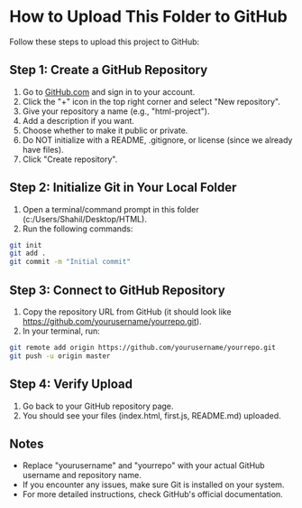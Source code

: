 # How to Upload This Folder to GitHub

Follow these steps to upload this project to GitHub:

## Step 1: Create a GitHub Repository
1. Go to [GitHub.com](https://github.com) and sign in to your account.
2. Click the "+" icon in the top right corner and select "New repository".
3. Give your repository a name (e.g., "html-project").
4. Add a description if you want.
5. Choose whether to make it public or private.
6. Do NOT initialize with a README, .gitignore, or license (since we already have files).
7. Click "Create repository".

## Step 2: Initialize Git in Your Local Folder
1. Open a terminal/command prompt in this folder (c:/Users/Shahil/Desktop/HTML).
2. Run the following commands:

```bash
git init
git add .
git commit -m "Initial commit"
```

## Step 3: Connect to GitHub Repository
1. Copy the repository URL from GitHub (it should look like https://github.com/yourusername/yourrepo.git).
2. In your terminal, run:

```bash
git remote add origin https://github.com/yourusername/yourrepo.git
git push -u origin master
```

## Step 4: Verify Upload
1. Go back to your GitHub repository page.
2. You should see your files (index.html, first.js, README.md) uploaded.

## Notes
- Replace "yourusername" and "yourrepo" with your actual GitHub username and repository name.
- If you encounter any issues, make sure Git is installed on your system.
- For more detailed instructions, check GitHub's official documentation.
